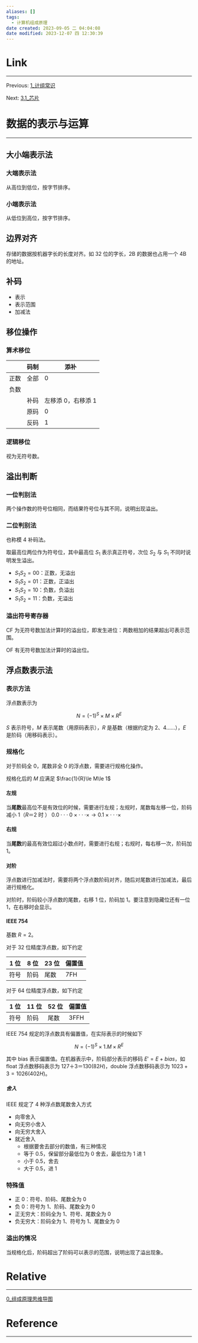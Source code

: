```yaml
---
aliases: []
tags:
  - 计算机组成原理
date created: 2023-09-05 二 04:04:08
date modified: 2023-12-07 四 12:30:39
---
```


# Link

---

Previous: [1_计组常识](1_计组常识.md)

Next: [3.1_芯片](3.1_芯片.md)

# 数据的表示与运算

---

## 大小端表示法

### 大端表示法

从高位到低位，按字节排序。

### 小端表示法

从低位到高位，按字节排序。

## 边界对齐

存储的数据按机器字长的长度对齐。如 32 位的字长，2B 的数据也占用一个 4B 的地址。

## 补码

- 表示
- 表示范围
- 加减法

## 移位操作

### 算术移位

|      | 码制 | 添补               |
| ---- | ---- | ------------------ |
| 正数 | 全部 | 0                  |
| 负数 |      |                    |
|      | 补码 | 左移添 0，右移添 1 |
|      | 原码 | 0                  |
|      | 反码 | 1                  |

### 逻辑移位

视为无符号数。

## 溢出判断

### 一位判别法

两个操作数的符号位相同，而结果符号位与其不同，说明出现溢出。

### 二位判别法

也称模 4 补码法。

取最高位两位作为符号位，其中最高位 $S_1$ 表示真正符号，次位 $S_2$ 与 $S_1$ 不同时说明发生溢出。

- $S_1S_2=00$：正数，无溢出
- $S_1S_2=01$：正数，正溢出
- $S_1S_2=10$：负数，负溢出
- $S_1S_2=11$：负数，无溢出

### 溢出符号寄存器

CF 为无符号数加法计算时的溢出位，即发生进位：两数相加的结果超出可表示范围。

OF 有无符号数加法计算时的溢出位。

## 浮点数表示法

### 表示方法

浮点数表示为

$$
N=(-1)^S\times M\times R^E
$$

$S$ 表示符号，$M$ 表示尾数（用原码表示），$R$ 是基数（根据约定为 2、4……），$E$ 是阶码（用移码表示）。

### 规格化

对于阶码全 0，尾数非全 0 的浮点数，需要进行规格化操作。

规格化后的 $M$ 应满足 $\frac{1}{R}\le M\le 1$

#### 左规

当**尾数**最高位不是有效位的时候，需要进行左规；左规时，尾数每左移一位，阶码减小 1（$R＝2$ 时 ）
$0.0\cdot\cdot\cdot0\times\cdot\cdot\cdot\times\rightarrow0.1\times\cdot\cdot\cdot\times$

#### 右规

当**尾数**的最高有效位超过小数点时，需要进行右规；右规时，每右移一次，阶码加 1。

#### 对阶

浮点数进行加减法时，需要将两个浮点数阶码对齐，随后对尾数进行加减法，最后进行规格化。

对阶时，阶码较小浮点数的尾数，右移 1 位，阶码加 1。要注意到隐藏位还有一位 1，在右移时会显示。

#### IEEE 754

基数 $R=2$。

对于 32 位精度浮点数，如下约定

| 1 位 | 8 位 | 23 位 | 偏置值 |
| ---- | ---- | ----- | ------ |
| 符号 | 阶码 | 尾数  | 7FH    |

对于 64 位精度浮点数，如下约定

| 1 位 | 11 位 | 52 位 | 偏置值 |
| ---- | ----- | ----- | ------ |
| 符号 | 阶码  | 尾数  | 3FFH   |

IEEE 754 规定的浮点数具有偏置值，在实际表示的时候如下

$$
N=(-1)^S\times1.M\times R^E
$$

其中 bias 表示偏置值。在机器表示中，阶码部分表示的移码 $E'=E+bias$，如 float 浮点数移码表示为 $127＋3＝130(82H)$，double 浮点数移码表示为 $1023+3=1026(402H)$。

##### 舍入

IEEE 规定了 4 种浮点数尾数舍入方式

- 向零舍入
- 向无穷小舍入
- 向无穷大舍入
- 就近舍入
  - 根据要舍去部分的数值，有三种情况
  - 等于 0.5，保留部分最低位为 0 舍去，最低位为 1 进 1
  - 小于 0.5，舍去
  - 大于 0.5，进 1

### 特殊值

- 正 0：符号、阶码、尾数全为 0
- 负 0：符号为 1、阶码、尾数全为 0
- 正无穷大：阶码全为 1、符号、尾数全为 0
- 负无穷大：阶码全为 1、符号为 1、尾数全为 0

### 溢出的情况

当规格化后，阶码超出了阶码可以表示的范围，说明出现了溢出现象。

# Relative

---
[0_组成原理思维导图](0_组成原理思维导图.md)

# Reference

---
